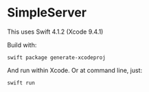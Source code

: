 # SimpleServer

This uses Swift 4.1.2 (Xcode 9.4.1)

Build with:

    swift package generate-xcodeproj

And run within Xcode. Or at command line, just:

    swift run
